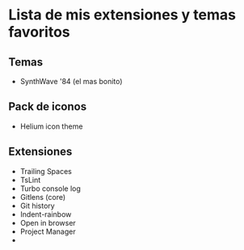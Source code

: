 # Lista de mis extensiones y temas favoritos

## Temas

- SynthWave '84 (el mas bonito)

## Pack de iconos 

- Helium icon theme


## Extensiones

- Trailing Spaces
- TsLint
- Turbo console log
- Gitlens (core)
- Git history
- Indent-rainbow
- Open in browser
- Project Manager
- 

